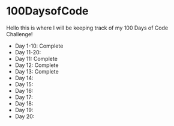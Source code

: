 # 100DaysofCode

Hello this is where I will be keeping track of my 100 Days of Code Challenge!

- Day 1-10: Complete
- Day 11-20:
- Day 11: Complete
- Day 12: Complete
- Day 13: Complete
- Day 14:
- Day 15: 
- Day 16: 
- Day 17: 
- Day 18:
- Day 19:
- Day 20: